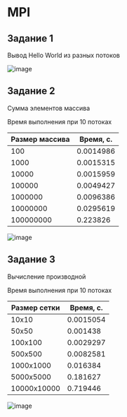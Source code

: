 # MPI
## Задание 1
Вывод Hello World из разных потоков

![image](https://github.com/Karkusha23/mpi-test/assets/16138259/faad0cda-60a0-4c2c-8f2f-08969d80dffc)

## Задание 2
Сумма элементов массива

Время выполнения при 10 потоках

| Размер массива | Время, с. |
| --- | --- |
| 100 | 0.0014986 |
| 1000 | 0.0015315 |
| 10000 | 0.0015959 |
| 100000 | 0.0049427 |
| 1000000 | 0.0096386 |
| 10000000 | 0.0295619 |
| 100000000 | 0.223826 |

![image](https://github.com/Karkusha23/mp-test/assets/16138259/b60ddcc6-2142-4655-88f7-0152ca42aa3c)

## Задание 3
Вычисление производной

Время выполнения при 10 потоках

| Размер сетки | Время, с. |
| --- | --- |
| 10x10 | 0.0015054 |
| 50x50 | 0.001438 |
| 100x100 | 0.0029297 |
| 500x500 | 0.0082581 |
| 1000x1000 | 0.016384 |
| 5000x5000 | 0.181627 |
| 10000x10000 | 0.719446 |

![image](https://github.com/Karkusha23/mp-test/assets/16138259/af256357-3a88-4267-91d6-e108bd2f8d31)

